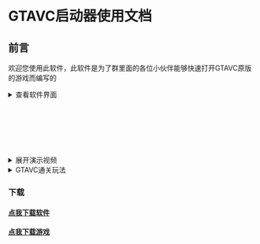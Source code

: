 # GTAVC启动器使用文档
## 前言
欢迎您使用此软件，此软件是为了群里面的各位小伙伴能够快速打开GTAVC原版的游戏而编写的

<details>

<summary>查看软件界面</summary>

### 界面
![软件界面](src/jm.png)

</details>

<br/><br/><br/><br/><br/>

<details>

<summary>展开演示视频</summary>

<!-- [解压演示](/src/jy.mp4 ':include :type=video width=100% height=400px controls') -->
#### 解压全过程

<video controls width="768px" height="432px" source src="/src/jy.mp4" type="video/mp4"></video>
	
	
#### 简单快捷的DirectX修复
![快速打开DX修复工具全自动修复](/src/DX.gif)

#### 快速启动游戏
![点击即可启动](/src/lun.gif)

</details>

<details>

<summary>GTAVC通关玩法</summary>
<iframe src="//player.bilibili.com/player.html?aid=421854885&bvid=BV1v3411t7zQ&cid=445817165&page=1" scrolling="no" border="0" frameborder="no" framespacing="0" allowfullscreen="true" width="900px" height="600px"> </iframe>

</details>

### 下载
#### <a href="../software/GTAVC启动器.exe" download="GTAVC启动器.exe">点我下载软件</a><br/>
#### <a href="../src/gtavc.zip" download="gtavc.zip">点我下载游戏</a>